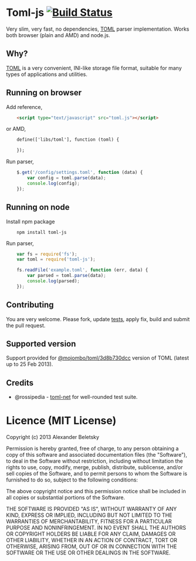 # Toml-js [![Build Status](https://secure.travis-ci.org/alexanderbeletsky/toml-js.png?branch=master)](http://travis-ci.org/alexanderbeletsky/toml-js)

Very slim, very fast, no dependencies, [TOML](https://github.com/mojombo/toml) parser implementation. Works both browser (plain and AMD) and node.js.

## Why?

[TOML](https://github.com/mojombo/toml) is a very convenient, INI-like storage file format, suitable for many types of applications and utilities.

## Running on browser

Add reference,

```html
    <script type="text/javascript" src="toml.js"></script>
```

or AMD, 

```html
    define(['libs/toml'], function (toml) {

    });
```

Run parser,

```js
    $.get('/config/settings.toml', function (data) {
        var config = toml.parse(data);
        console.log(config);
    });
```

## Running on node

Install npm package

```
    npm install toml-js
```

Run parser,

```js
    var fs = require('fs');
    var toml = require('toml-js');

    fs.readFile('example.toml', function (err, data) {
        var parsed = toml.parse(data);
        console.log(parsed);
    });
```

## Contributing

You are very welcome. Please fork, update [tests](/test/spec/toml.spec.js), apply fix, build and submit the pull request.

## Supported version

Support provided for [@mojombo/toml/3d8b730dcc](https://github.com/mojombo/toml/commit/3d8b730dccf28d62f9a8340f900759e9563e52e3) version of TOML (latest up to 25 Feb 2013).

## Credits

* @rossipedia - [toml-net](https://github.com/rossipedia/toml-net) for well-rounded test suite.

# Licence (MIT License)

Copyright (c) 2013 Alexander Beletsky

Permission is hereby granted, free of charge, to any person obtaining a copy
of this software and associated documentation files (the "Software"), to deal
in the Software without restriction, including without limitation the rights
to use, copy, modify, merge, publish, distribute, sublicense, and/or sell
copies of the Software, and to permit persons to whom the Software is
furnished to do so, subject to the following conditions:

The above copyright notice and this permission notice shall be included in
all copies or substantial portions of the Software.

THE SOFTWARE IS PROVIDED "AS IS", WITHOUT WARRANTY OF ANY KIND, EXPRESS OR
IMPLIED, INCLUDING BUT NOT LIMITED TO THE WARRANTIES OF MERCHANTABILITY,
FITNESS FOR A PARTICULAR PURPOSE AND NONINFRINGEMENT. IN NO EVENT SHALL THE
AUTHORS OR COPYRIGHT HOLDERS BE LIABLE FOR ANY CLAIM, DAMAGES OR OTHER
LIABILITY, WHETHER IN AN ACTION OF CONTRACT, TORT OR OTHERWISE, ARISING FROM,
OUT OF OR IN CONNECTION WITH THE SOFTWARE OR THE USE OR OTHER DEALINGS IN
THE SOFTWARE.
